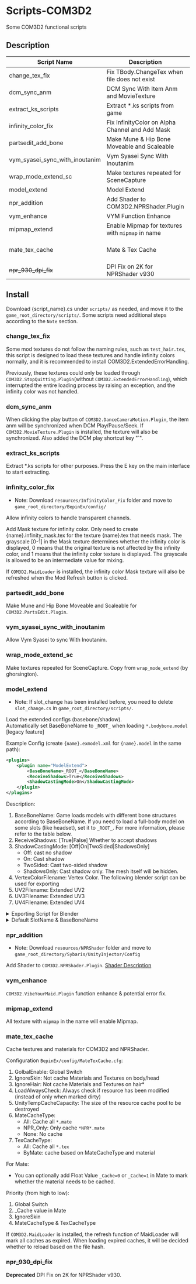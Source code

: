 # Scripts-COM3D2

Some COM3D2 functional scripts

## Description

| Script Name                    | Description                                      | Require                                                                |
| ------------------------------ | ------------------------------------------------ | ---------------------------------------------------------------------- |
| change_tex_fix                 | Fix TBody.ChangeTex when file does not exist     | -                                                                      |
| dcm_sync_anm                   | DCM Sync With Item Anm and MovieTexture          | COM3D2.DanceCameraMotion.Plugin                                        |
| extract_ks_scripts             | Extract *.ks scripts from game                   | -                                                                      |
| infinity_color_fix             | Fix InfinityColor on Alpha Channel and Add Mask  | [*Optional*] COM3D2.MaidLoader                                         |
| partsedit_add_bone             | Make Mune & Hip Bone Moveable and Scaleable      | COM3D2.PartsEdit.Plugin                                                |
| vym_syasei_sync_with_inoutanim | Vym Syasei Sync With Inoutanim                   | COM3D2.VibeYourMaid.Plugin<br>COM3D2.InOutAnimation.Plugin             |
| wrap_mode_extend_sc            | Make textures repeated for SceneCapture          | COM3D2.SceneCapture.Plugin                                             |
| model_extend                   | Model Extend                                     | -                                                                      |
| npr_addition                   | Add Shader to COM3D2.NPRShader.Plugin            | COM3D2.NPRShader.Plugin                                                |
| vym_enhance                    | VYM Function Enhance                             | COM3D2.VibeYourMaid.Plugin                                             |
| mipmap_extend                  | Enable Mipmap for textures with `mipmap` in name | -                                                                      |
| mate_tex_cache                 | Mate & Tex Cache                                 | [*Optional*] COM3D2.NPRShader.Plugin<br>[*Optional*] COM3D2.MaidLoader |
| ~~npr_930_dpi_fix~~            | DPI Fix on 2K for NPRShader v930                 | COM3D2.NPRShader.Plugin(v930)                                          |

## Install

Download {script_name}.cs under `scripts/` as needed, and move it to the `game_root_directory/scripts/`.
Some scripts need additional steps according to the `Note` section.

### change_tex_fix

Some mod textures do not follow the naming rules, such as `test_hair.tex`, this script is designed to load these textures and handle infinity colors normally, and it is recommended to install COM3D2.ExtendedErrorHandling.

Previously, these textures could only be loaded through `COM3D2.StopQuitting.Plugin`(without `COM3D2.ExtendedErrorHandling`), which interrupted the entire loading process by raising an exception, and the infinity color was not handled.

### dcm_sync_anm

When clicking the play button of `COM3D2.DanceCameraMotion.Plugin`, the item anm will be synchronized when DCM Play/Pause/Seek. If `COM3D2.MovieTexture.Plugin` is installed, the texture will also be synchronized.
Also added the DCM play shortcut key "`".

### extract_ks_scripts

Extract *.ks scripts for other purposes.
Press the E key on the main interface to start extracting.

### infinity_color_fix

* Note: Download `resources/InfinityColor_Fix` folder and move to `game_root_directory/BepinEx/config/`

Allow infinity colors to handle transparent channels.

Add Mask texture for infinity color.
Only need to create {name}.infinity_mask.tex for the texture {name}.tex that needs mask.
The grayscale [0-1] in the Mask texture determines whether the infinity color is displayed, 0 means that the original texture is not affected by the infinity color, and 1 means that the infinity color texture is displayed. The grayscale is allowed to be an intermediate value for mixing.

If `COM3D2.MaidLoader` is installed, the infinity color Mask texture will also be refreshed when the Mod Refresh button is clicked.

### partsedit_add_bone

Make Mune and Hip Bone Moveable and Scaleable for `COM3D2.PartsEdit.Plugin`.

### vym_syasei_sync_with_inoutanim

Allow Vym Syasei to sync With Inoutanim.

### wrap_mode_extend_sc

Make textures repeated for SceneCapture.
Copy from `wrap_mode_extend` (by ghorsington).

### model_extend

* Note: If slot_change has been installed before, you need to delete `slot_change.cs` in `game_root_directory/scripts/`.

Load the extended configs (basebone/shadow).  
Automatically set BaseBoneName to `_ROOT_` when loading `*.bodybone.model` [legacy feature]

Example Config (create `{name}.exmodel.xml` for `{name}.model` in the same path):

```xml
<plugins>
    <plugin name="ModelExtend">
        <BaseBoneName>_ROOT_</BaseBoneName>
        <ReceiveShadows>True</ReceiveShadows>
        <ShadowCastingMode>On</ShadowCastingMode>
    </plugin>
</plugins>
```

Description:

1. BaseBoneName: Game loads models with different bone structures according to BaseBoneName. If you need to load a full-body model on some slots (like headset), set it to `_ROOT_`. For more information, please refer to the table below.
2. ReceiveShadows: [True|False] Whether to accept shadows
3. ShadowCastingMode: [Off|On|TwoSided|ShadowsOnly]
   * Off: cast no shadow
   * On: Cast shadow
   * TwoSided: Cast two-sided shadow
   * ShadowsOnly: Cast shadow only. The mesh itself will be hidden.
4. VertexColorFilename: Vertex Color. The following blender script can be used for exporting
5. UV2Filename: Extended UV2
6. UV3Filename: Extended UV3
7. UV4Filename: Extended UV4

<details>
<summary>Exporting Script for Blender</summary>

```python
import bpy
import bmesh
import struct
import numpy as np
from pathlib import Path

save_path = Path(bpy.data.filepath).parent / "model"
save_path.mkdir(exist_ok=True)
selected_objects = bpy.context.selected_objects

for obj in selected_objects:
    if obj.type == "MESH":
        mesh = obj.data
        bm = bmesh.new()
        bm.from_mesh(mesh)
        last_vert_count = -1
        color_layer = bm.loops.layers.color.active if bm.loops.layers.color.active else None
        for i in range(len(bm.loops.layers.uv)):
            uv_lay = bm.loops.layers.uv[i]
            uvs = []
            colors = []
            vert_count = 0
            for vert in bm.verts:
                vert_uv = []
                for loop in vert.link_loops:
                    uv = loop[uv_lay].uv
                    if uv not in vert_uv:
                        vert_uv.append(uv)
                        uvs.append(uv)
                        if color_layer:
                            colors.append(loop[color_layer])
                        vert_count += 1
            if last_vert_count < 0:
                last_vert_count = vert_count
            elif last_vert_count != vert_count:
                raise Exception(f"Mesh \"{mesh.name}\" has different uv counts")
            if i == 0:
                if color_layer:
                    save_file = save_path / f"{mesh.name}.vcol"
                    color_s = np.array(colors, dtype=np.float32)
                    with save_file.open("wb") as f:
                        f.write(len(colors).to_bytes(4, byteorder='little', signed=True) + color_s.tobytes())
            else:
                save_file = save_path / f"{mesh.name}.uv_{i + 1}"
                uv_s = np.array(uvs, dtype=np.float32)
                print(uv_s.shape)
                with save_file.open("wb") as f:
                    f.write((len(uvs)).to_bytes(4, byteorder="little", signed=True) + uv_s.tobytes())
```

</details>
<details>
<summary>Default SlotName & BaseBoneName</summary>

| Slot Name     | BaseBoneName  |
| ------------- | ------------- |
| body          | \_ROOT\_      |
| head          | Bip01 Head    |
| eye           | Bip01 Head    |
| hairF         | Bip01 Head    |
| hairR         | Bip01 Head    |
| hairS         | Bip01 Head    |
| hairT         | Bip01 Head    |
| wear          | \_ROOT\_      |
| skirt         | \_ROOT\_      |
| onepiece      | \_ROOT\_      |
| mizugi        | \_ROOT\_      |
| panz          | \_ROOT\_      |
| bra           | \_ROOT\_      |
| stkg          | \_ROOT\_      |
| shoes         | \_ROOT\_      |
| headset       | Bip01 Head    |
| glove         | \_ROOT\_      |
| accHead       | Bip01 Head    |
| hairAho       | Bip01 Head    |
| accHana       | \_ROOT\_      |
| accHa         | Bip01 Head    |
| accKami_1_    | Bip01 Head    |
| accMiMiR      | Bip01 Head    |
| accKamiSubR   | Bip01 Head    |
| accNipR       | \_ROOT\_      |
| HandItemR     | _IK_handR     |
| accKubi       | Bip01 Spine1a |
| accKubiwa     | Bip01 Neck    |
| accHeso       | Bip01 Head    |
| accUde        | \_ROOT\_      |
| accAshi       | \_ROOT\_      |
| accSenaka     | \_ROOT\_      |
| accShippo     | Bip01 Spine   |
| accAnl        | \_ROOT\_      |
| accVag        | \_ROOT\_      |
| kubiwa        | \_ROOT\_      |
| megane        | Bip01 Head    |
| accXXX        | \_ROOT\_      |
| chinko        | Bip01 Pelvis  |
| chikubi       | \_ROOT\_      |
| accHat        | Bip01 Head    |
| kousoku_upper | \_ROOT\_      |
| kousoku_lower | \_ROOT\_      |
| seieki_naka   | \_ROOT\_      |
| seieki_hara   | \_ROOT\_      |
| seieki_face   | \_ROOT\_      |
| seieki_mune   | \_ROOT\_      |
| seieki_hip    | \_ROOT\_      |
| seieki_ude    | \_ROOT\_      |
| seieki_ashi   | \_ROOT\_      |
| accNipL       | \_ROOT\_      |
| accMiMiL      | Bip01 Head    |
| accKamiSubL   | Bip01 Head    |
| accKami_2_    | Bip01 Head    |
| accKami_3_    | Bip01 Head    |
| HandItemL     | _IK_handL     |
| underhair     | \_ROOT\_      |
| moza          | \_ROOT\_      |
</details>

### npr_addition

* Note: Download `resources/NPRShader` folder and move to `game_root_directory/Sybaris/UnityInjector/Config`

Add Shader to `COM3D2.NPRShader.Plugin`.
[Shader Description](./resources/NPRShader/ShaderList.md)

### vym_enhance

`COM3D2.VibeYourMaid.Plugin` function enhance & potential error fix.

### mipmap_extend

All texture with `mipmap` in the name will enable Mipmap.

### mate_tex_cache

Cache textures and materials for COM3D2 and NPRShader.

Configuration `BepinEx/config/MateTexCache.cfg`:

1. GolbalEnable: Global Switch
2. IgnoreSkin: Not cache Materials and Textures on body/head
3. IgnoreHair: Not cache Materials and Textures on hair*
4. LoadAlwaysCheck: Always check if resource has been modified (instead of only when marked dirty)
5. UnityTempCacheCapacity: The size of the resource cache pool to be destroyed
6. MateCacheType:
    * All: Cache all `*.mate`
    * NPR_Only: Only cache `*NPR*.mate`
    * None: No cache
7. TexCacheType:
    * All: Cache all `*.tex`
    * ByMate: cache based on MateCacheType and material

For Mate:

* You can optionally add Float Value `_Cache=0` or `_Cache=1` in Mate to mark whether the material needs to be cached.

Priority (from high to low):

 1. Global Switch
 2. _Cache value in Mate
 3. IgnoreSkin
 4. MateCacheType & TexCacheType

If `COM3D2.MaidLoader` is installed, the refresh function of MaidLoader will mark all caches as expired. When loading expired caches, it will be decided whether to reload based on the file hash.

### ~~npr_930_dpi_fix~~

**Deprecated**
DPI Fix on 2K for NPRShader v930.
